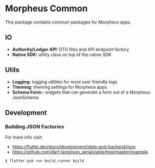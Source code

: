 # Morpheus Common

This package contains common packages for Morpheus apps.

## IO

* **Authority/Ledger API:** DTO files and API endpoint factory
* **Native SDK:** utility class on top of the native SDK

## Utils

* **Logging:** logging utilities for more user friendly logs
* **Theming:** theming settings for Morpheus apps
* **Schema Form:**: widgets that can generate a form out of a Morpheus JsonSchema

## Development

### Building JSON Factories

For more info visit:
* https://flutter.dev/docs/development/data-and-backend/json
* https://github.com/dart-lang/json_serializable/tree/master/example

```bash
$ flutter pub run build_runner build
```